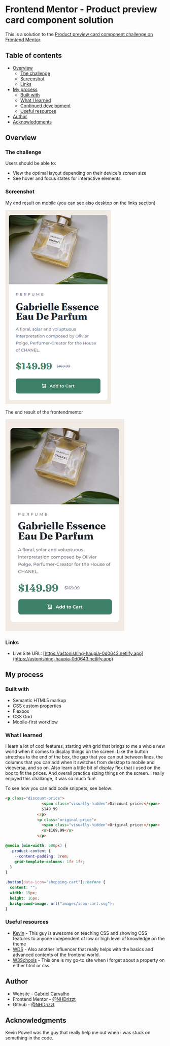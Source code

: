 # Frontend Mentor - Product preview card component solution

This is a solution to the [Product preview card component challenge on Frontend Mentor](https://www.frontendmentor.io/challenges/product-preview-card-component-GO7UmttRfa).

## Table of contents

- [Overview](#overview)
  - [The challenge](#the-challenge)
  - [Screenshot](#screenshot)
  - [Links](#links)
- [My process](#my-process)
  - [Built with](#built-with)
  - [What I learned](#what-i-learned)
  - [Continued development](#continued-development)
  - [Useful resources](#useful-resources)
- [Author](#author)
- [Acknowledgments](#acknowledgments)

## Overview

### The challenge

Users should be able to:

- View the optimal layout depending on their device's screen size
- See hover and focus states for interactive elements

### Screenshot

My end result on mobile (you can see also desktop on the links section)

![](./images/Screenshot%20from%202023-01-26%2015-24-37.png)

The end result of the frontendmentor

![](./design/mobile-design.jpg)


### Links

- Live Site URL: [https://astonishing-haupia-0d0643.netlify.app](https://astonishing-haupia-0d0643.netlify.app)

## My process

### Built with

- Semantic HTML5 markup
- CSS custom properties
- Flexbox
- CSS Grid
- Mobile-first workflow


### What I learned

I learn a lot of cool features, starting with grid that brings to me a whole new world when it comes to display things on the screen. Like the button stretches to the end of the box, the gap that you can put between lines, the columns that you can add when it switches from desktop to mobile and viceversa, and so on. Also learn a little bit of display flex that i used on the box to fit the prices. And overall practice sizing things on the screen.
I really enjoyed this challange, it was so much fun!.

To see how you can add code snippets, see below:

```html nice accessibility feature with visually-hidden class omitting the content to only softwares that reads pages can read it.
<p class="discount-price">
                <span class="visually-hidden">Discount price:</span>
                $149.99
              </p>
              <p class="original-price">
                <span class="visually-hidden">Original price:</span>
                <s>$169.99</s>
              </p>
```
```css changing from mobile to desktop. Gotta have a max-width tho
@media (min-width: 600px) {
  .product-content {
    --content-padding: 2rem;
    grid-template-columns: 1fr 1fr;
  }
}
```
```css button to display icon before text
.button[data-icon="shopping-cart"]::before {
  content: "";
  width: 15px;
  height: 16px;
  background-image: url("images/icon-cart.svg");
}
```


### Useful resources

- [Kevin](https://www.youtube.com/@KevinPowell) - This guy is awesome on teaching CSS and showing CSS features to anyone independent of low or high level of knowledge on the theme
- [WDS](https://www.youtube.com/@WebDevSimplified) - Also another influencer that really helps with the basics and advanced contents of the frontend world.
- [W3Schools](https://www.w3schools.com/) - This one is my go-to site when i forget about a property on either html or css


## Author

- Website - [Gabriel Carvalho]()
- Frontend Mentor - [@NHDrizzt](https://www.frontendmentor.io/profile/NHDrizzt)
- Github - [@NHDrizzt](https://github.com/NHDrizzt)


## Acknowledgments

Kevin Powell was the guy that really help me out when i was stuck on something in the code.
